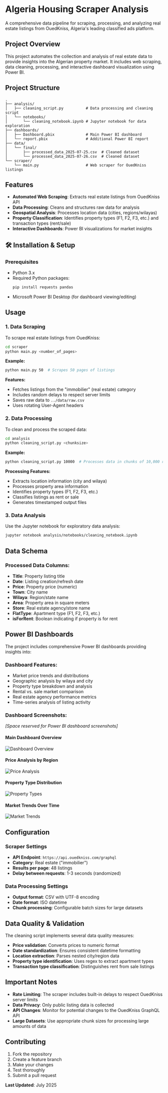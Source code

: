 # Algeria Housing Scraper Analysis

A comprehensive data pipeline for scraping, processing, and analyzing real estate listings from OuedKniss, Algeria's leading classified ads platform.

## Project Overview

This project automates the collection and analysis of real estate data to provide insights into the Algerian property market. It includes web scraping, data cleaning, processing, and interactive dashboard visualization using Power BI.

## Project Structure

```
.
├── analysis/
│   ├── cleaning_script.py          # Data processing and cleaning script
│   └── notebooks/
│       └── cleaning_notebook.ipynb # Jupyter notebook for data exploration
├── dashboards/
│   ├── Dashboard.pbix              # Main Power BI dashboard
│   └── report.pbix                 # Additional Power BI report
├── data/
│   └── final/
│       ├── processed_data_2025-07-25.csv  # Cleaned dataset
│       └── processed_data_2025-07-26.csv  # Cleaned dataset
└── scraper/
    └── main.py                     # Web scraper for OuedKniss listings
```

## Features

- **Automated Web Scraping**: Extracts real estate listings from OuedKniss API
- **Data Processing**: Cleans and structures raw data for analysis
- **Geospatial Analysis**: Processes location data (cities, regions/wilayas)
- **Property Classification**: Identifies property types (F1, F2, F3, etc.) and transaction types (rent/sale)
- **Interactive Dashboards**: Power BI visualizations for market insights

## 🛠️ Installation & Setup

### Prerequisites
- Python 3.x
- Required Python packages:
  ```bash
  pip install requests pandas
  ```
- Microsoft Power BI Desktop (for dashboard viewing/editing)

## Usage

### 1. Data Scraping
To scrape real estate listings from OuedKniss:

```bash
cd scraper
python main.py <number_of_pages>
```

**Example:**
```bash
python main.py 50  # Scrapes 50 pages of listings
```

**Features:**
- Fetches listings from the "immobilier" (real estate) category
- Includes random delays to respect server limits
- Saves raw data to `../data/raw.csv`
- Uses rotating User-Agent headers

### 2. Data Processing
To clean and process the scraped data:

```bash
cd analysis
python cleaning_script.py <chunksize>
```

**Example:**
```bash
python cleaning_script.py 10000  # Processes data in chunks of 10,000 rows
```

**Processing Features:**
- Extracts location information (city and wilaya)
- Processes property area information
- Identifies property types (F1, F2, F3, etc.)
- Classifies listings as rent or sale
- Generates timestamped output files

### 3. Data Analysis
Use the Jupyter notebook for exploratory data analysis:
```bash
jupyter notebook analysis/notebooks/cleaning_notebook.ipynb
```

## Data Schema

### Processed Data Columns:
- **Title**: Property listing title
- **Date**: Listing creation/refresh date
- **Price**: Property price (numeric)
- **Town**: City name
- **Wilaya**: Region/state name
- **Area**: Property area in square meters
- **Store**: Real estate agency/store name
- **FlatType**: Apartment type (F1, F2, F3, etc.)
- **isForRent**: Boolean indicating if property is for rent

## Power BI Dashboards

The project includes comprehensive Power BI dashboards providing insights into:

### Dashboard Features:
- Market price trends and distributions
- Geographic analysis by wilaya and city
- Property type breakdown and analysis
- Rental vs. sale market comparison
- Real estate agency performance metrics
- Time-series analysis of listing activity

### Dashboard Screenshots:

*[Space reserved for Power BI dashboard screenshots]*

#### Main Dashboard Overview
![Dashboard Overview](screenshots/dashboard_overview.png)

#### Price Analysis by Region
![Price Analysis](screenshots/price_analysis.png)

#### Property Type Distribution
![Property Types](screenshots/property_types.png)

#### Market Trends Over Time
![Market Trends](screenshots/market_trends.png)

## Configuration

### Scraper Settings
- **API Endpoint**: `https://api.ouedkniss.com/graphql`
- **Category**: Real estate ("immobilier")
- **Results per page**: 48 listings
- **Delay between requests**: 1-3 seconds (randomized)

### Data Processing Settings
- **Output format**: CSV with UTF-8 encoding
- **Date format**: ISO datetime
- **Chunk processing**: Configurable batch sizes for large datasets

## Data Quality & Validation

The cleaning script implements several data quality measures:
- **Price validation**: Converts prices to numeric format
- **Date standardization**: Ensures consistent datetime formatting
- **Location extraction**: Parses nested city/region data
- **Property type identification**: Uses regex to extract apartment types
- **Transaction type classification**: Distinguishes rent from sale listings

## Important Notes

- **Rate Limiting**: The scraper includes built-in delays to respect OuedKniss server limits
- **Data Privacy**: Only public listing data is collected
- **API Changes**: Monitor for potential changes to the OuedKniss GraphQL API
- **Large Datasets**: Use appropriate chunk sizes for processing large amounts of data

## Contributing

1. Fork the repository
2. Create a feature branch
3. Make your changes
4. Test thoroughly
5. Submit a pull request

**Last Updated**: July 2025
